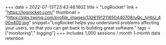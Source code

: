 +++
date = 2022-07-13T23:43:48.160Z
title = "LogRocket"
link = "https://logrocket.com/"
thumbnail = "https://pbs.twimg.com/profile_images/1326191211850440708/uQc_hHbU_400x400.jpg"
snippet="LogRocket helps you understand problems affecting your users, so that you can get back to building great software."
tags = ["monitoring"," logging"]
+++
Includes 1,000 sessions / month
1-month data retention
